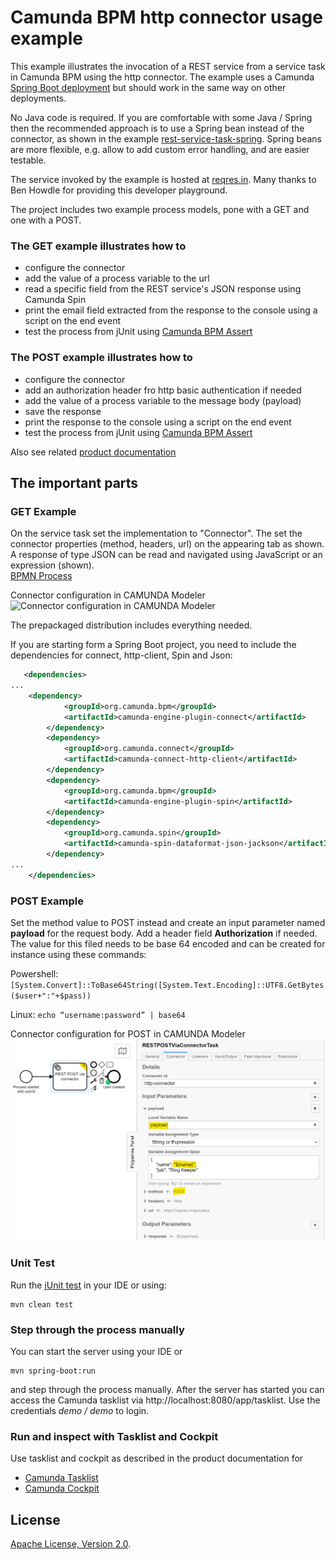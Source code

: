 # Camunda BPM http connector usage example  

This example illustrates the invocation of a REST service from a service task in Camunda BPM using the http connector.
The example uses a Camunda [Spring Boot deployment](https://docs.camunda.org/manual/latest/user-guide/spring-boot-integration/) but should work in the same way on other deployments.
 
No Java code is required. If you are comfortable with some Java / Spring then the recommended approach is to use a Spring bean instead of the connector, 
as shown in the example [rest-service-task-spring](https://github.com/camunda-consulting/code/tree/master/snippets/rest-service-task-spring).
Spring beans are more flexible, e.g. allow to add custom error handling, and are easier testable.

The service invoked by the example is hosted at [reqres.in](https://reqres.in/). Many thanks to Ben Howdle for providing this developer playground.

The project includes two example process models, pone with a GET and one with a POST.

### The GET example illustrates how to 
- configure the connector
- add the value of a process variable to the url
- read a specific field from the REST service's  JSON response using Camunda Spin
- print the email field extracted from the response to the console using a script on the end event
- test the process from jUnit using [Camunda BPM Assert](https://docs.camunda.org/manual/latest/user-guide/testing/#camunda-assertions)


### The POST  example illustrates how to
- configure the connector
- add an authorization header fro http basic authentication if needed
- add the value of a process variable to the message body (payload)
- save the response
- print the response to the console using a script on the end event
- test the process from jUnit using [Camunda BPM Assert](https://docs.camunda.org/manual/latest/user-guide/testing/#camunda-assertions)


Also see related [product documentation](https://docs.camunda.org/manual/latest/reference/connect/http-connector/)

## The important parts

### GET Example

On the service task set the implementation to "Connector". The set the connector properties (method, headers, url) on the appearing tab as shown.
A response of type JSON can be read and navigated using JavaScript or an expression (shown).   
[BPMN Process](src/main/resources/httpConnector.bpmn)

Connector configuration in CAMUNDA Modeler
![Connector configuration in CAMUNDA Modeler](resources/images/process.png)

The prepackaged distribution includes everything needed. 

If you are starting form a Spring Boot project, you need to include the dependencies for connect, http-client, Spin and Json: 
```xml
   <dependencies>
...
    <dependency>
            <groupId>org.camunda.bpm</groupId>
            <artifactId>camunda-engine-plugin-connect</artifactId>
        </dependency>
        <dependency>
            <groupId>org.camunda.connect</groupId>
            <artifactId>camunda-connect-http-client</artifactId>
        </dependency>
        <dependency>
            <groupId>org.camunda.bpm</groupId>
            <artifactId>camunda-engine-plugin-spin</artifactId>
        </dependency>
        <dependency>
            <groupId>org.camunda.spin</groupId>
            <artifactId>camunda-spin-dataformat-json-jackson</artifactId>
        </dependency>
...
    </dependencies>
```

### POST Example

Set the method value to POST instead and create an input parameter named  **payload** for the request body.
Add a header field **Authorization** if needed. The value for this filed needs to be base 64 encoded and can be created for instance using these commands:

Powershell: ```[System.Convert]::ToBase64String([System.Text.Encoding]::UTF8.GetBytes($user+":"+$pass))```  

Linux: ```echo “username:password” | base64```


Connector configuration for POST in CAMUNDA Modeler
![Connector configuration for POST in CAMUNDA Modeler](resources/images/POSTConfig.png)


### Unit Test
Run the [jUnit test](src/test/java/processtest/ProcessUnitTest.java) in your IDE or using:
```
mvn clean test
```

### Step through the process manually 
You can start the server using your IDE or 
```
mvn spring-boot:run
```
and step through the process manually. After the server has started you can access the Camunda tasklist via http://localhost:8080/app/tasklist.
Use the credentials *demo / demo* to login.


### Run and inspect with Tasklist and Cockpit
Use tasklist and cockpit as described in the product documentation for
- [Camunda Tasklist](https://docs.camunda.org/manual/latest/webapps/tasklist)
- [Camunda Cockpit](https://docs.camunda.org/manual/latest/webapps/cockpit)


## License
[Apache License, Version 2.0](http://www.apache.org/licenses/LICENSE-2.0).
